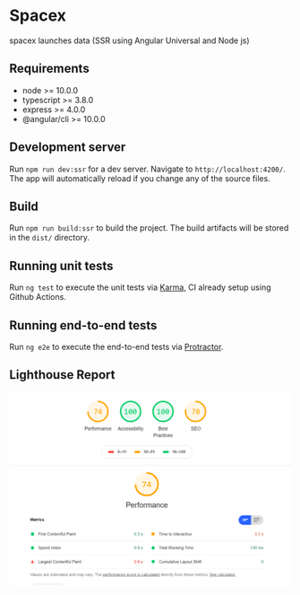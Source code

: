 # Spacex

spacex launches data (SSR using Angular Universal and Node js)

## Requirements

- node >= 10.0.0
- typescript >= 3.8.0
- express >= 4.0.0
- @angular/cli >= 10.0.0

## Development server

Run `npm run dev:ssr` for a dev server. Navigate to `http://localhost:4200/`. The app will automatically reload if you change any of the source files.

## Build

Run `npm run build:ssr` to build the project. The build artifacts will be stored in the `dist/` directory.

## Running unit tests

Run `ng test` to execute the unit tests via [Karma](https://karma-runner.github.io), CI already setup using Github Actions.

## Running end-to-end tests

Run `ng e2e` to execute the end-to-end tests via [Protractor](http://www.protractortest.org/).

## Lighthouse Report

![alt text](https://github.com/AChandel01071994/spacex-assignment/blob/master/lighthouse-performance.png)
